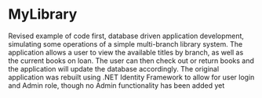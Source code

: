 # MyLibrary
Revised example of code first, database driven application development, simulating some operations 
of a simple multi-branch library system. The application allows a user to view the available titles 
by branch, as well as the current books on loan. The user can then check out or return books and the 
application will update the database accordingly. The original application was rebuilt using .NET 
Identity Framework to allow for user login and Admin role, though no Admin functionality has been 
added yet
